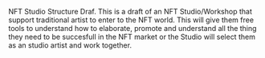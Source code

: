 NFT Studio Structure Draf.
This is a draft of an NFT Studio/Workshop that support traditional artist to enter to the NFT world. This will give them free tools to understand how to elaborate, promote and understand all the thing they need to be succesfull in the NFT market or the Studio will select them as an studio artist and work together.
